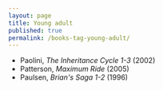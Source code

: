 ```yaml
---
layout: page
title: Young adult
published: true
permalink: /books-tag-young-adult/
---
```


* Paolini, _The Inheritance Cycle 1-3_ (2002) 
* Patterson, _Maximum Ride_ (2005) 
* Paulsen, _Brian's Saga 1-2_ (1996) 
